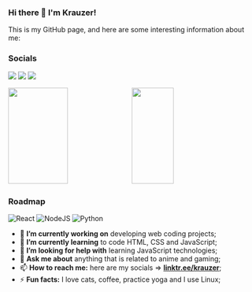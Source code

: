 ### Hi there 👋 I'm Krauzer!

This is my GitHub page, and here are some interesting information about me:

### Socials

[<img src="https://img.shields.io/badge/-LinkedIn-blue?style=for-the-badge&logo=&logoColor=white">](https://www.linkedin.com/in/pedro-krauzer-51103a101/)
[<img src="https://img.shields.io/badge/YouTube-red?style=for-the-badge&logo=&logoColor=white">]([https://replit.com/@Krauzer94](https://www.youtube.com/channel/UCfn9FO7CKhn6_Z1jw5NiF8A))
[<img src="https://img.shields.io/badge/LinkTree-green?style=for-the-badge&logo=&logoColor=white">](https://linktr.ee/krauzer)

<div>
  <img width="49%" height="195px" src="https://github-readme-stats.vercel.app/api?username=Krauzer94&show_icons=true&theme=dark" />
  <img width="41%" height="195px" src="https://github-readme-stats.vercel.app/api/top-langs/?username=Krauzer94&layout=compact&show_icons=true&theme=dark" />
</div>

### Roadmap
![React](https://img.shields.io/badge/react-blue.svg?style=for-the-badge&logo=react&logoColor=black)
![NodeJS](https://img.shields.io/badge/node-green?style=for-the-badge&logo=node.js&logoColor=black)
![Python](https://img.shields.io/badge/python-red?style=for-the-badge&logo=python&logoColor=black)

- 🔭 **I’m currently working on** developing web coding projects;
- 🌱 **I’m currently learning** to code HTML, CSS and JavaScript;
- 🤔 **I’m looking for help with** learning JavaScript technologies;
- 💬 **Ask me about** anything that is related to anime and gaming;
- 📫 **How to reach me:** here are my socials => [**linktr.ee/krauzer**](https://linktr.ee/krauzer);
- ⚡ **Fun facts:** I love cats, coffee, practice yoga and I use Linux;
